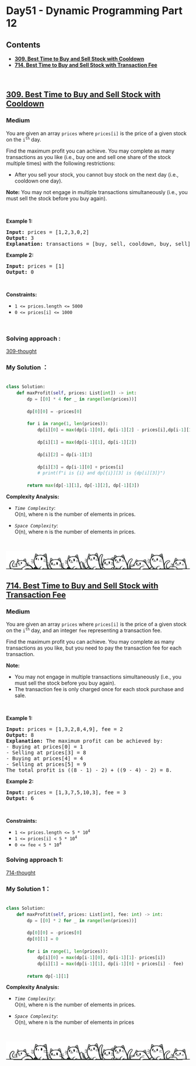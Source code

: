 # Day51 - Dynamic Programming Part 12


## Contents
* **[309. Best Time to Buy and Sell Stock with Cooldown](#309)**
* **[714. Best Time to Buy and Sell Stock with Transaction Fee](#714)**


<br>
<h2 id = "309"><a href="https://leetcode.com/problems/best-time-to-buy-and-sell-stock-with-cooldown">309. Best Time to Buy and Sell Stock with Cooldown</a></h2><h3>Medium</h3><p>You are given an array <code>prices</code> where <code>prices[i]</code> is the price of a given stock on the <code>i<sup>th</sup></code> day.</p>

<p>Find the maximum profit you can achieve. You may complete as many transactions as you like (i.e., buy one and sell one share of the stock multiple times) with the following restrictions:</p>

<ul>
	<li>After you sell your stock, you cannot buy stock on the next day (i.e., cooldown one day).</li>
</ul>

<p><strong>Note:</strong> You may not engage in multiple transactions simultaneously (i.e., you must sell the stock before you buy again).</p>

<p>&nbsp;</p>
<p><strong class="example">Example 1:</strong></p>

<pre>
<strong>Input:</strong> prices = [1,2,3,0,2]
<strong>Output:</strong> 3
<strong>Explanation:</strong> transactions = [buy, sell, cooldown, buy, sell]
</pre>

<p><strong class="example">Example 2:</strong></p>

<pre>
<strong>Input:</strong> prices = [1]
<strong>Output:</strong> 0
</pre>

<p>&nbsp;</p>
<p><strong>Constraints:</strong></p>

<ul>
	<li><code>1 &lt;= prices.length &lt;= 5000</code></li>
	<li><code>0 &lt;= prices[i] &lt;= 1000</code></li>
</ul>

<br>

### Solving approach :


[309-thought](https://github.com/samuelusc/Algomuscle/blob/main/assets/Day51/LC309-Thought.jpg)


### My Solution ：

  
```python

class Solution:
    def maxProfit(self, prices: List[int]) -> int:
        dp = [[0] * 4 for _ in range(len(prices))]

        dp[0][0] = -prices[0]

        for i in range(1, len(prices)):
            dp[i][0] = max(dp[i-1][0], dp[i-1][2] - prices[i],dp[i-1][1] - prices[i])

            dp[i][1] = max(dp[i-1][1], dp[i-1][2])

            dp[i][2] = dp[i-1][3]

            dp[i][3] = dp[i-1][0] + prices[i]
            # print(f"i is {i} and dp[{i}][3] is {dp[i][3]}")

        return max(dp[-1][1], dp[-1][2], dp[-1][3])
```


**Complexity Analysis:**  

- *`Time Complexity`*:<br>
O(n), where n is the number of elements in prices.

  
- *`Space Complexity`*:<br>
O(n), where n is the number of elements in prices.
<br>

![Dividing Line](https://github.com/samuelusc/Algomuscle/blob/main/assets/CatDividing.png)
<br>


<h2 id = "714"><a href="https://leetcode.com/problems/best-time-to-buy-and-sell-stock-with-transaction-fee">714. Best Time to Buy and Sell Stock with Transaction Fee</a></h2><h3>Medium</h3><p>You are given an array <code>prices</code> where <code>prices[i]</code> is the price of a given stock on the <code>i<sup>th</sup></code> day, and an integer <code>fee</code> representing a transaction fee.</p>

<p>Find the maximum profit you can achieve. You may complete as many transactions as you like, but you need to pay the transaction fee for each transaction.</p>

<p><strong>Note:</strong></p>

<ul>
	<li>You may not engage in multiple transactions simultaneously (i.e., you must sell the stock before you buy again).</li>
	<li>The transaction fee is only charged once for each stock purchase and sale.</li>
</ul>

<p>&nbsp;</p>
<p><strong class="example">Example 1:</strong></p>

<pre>
<strong>Input:</strong> prices = [1,3,2,8,4,9], fee = 2
<strong>Output:</strong> 8
<strong>Explanation:</strong> The maximum profit can be achieved by:
- Buying at prices[0] = 1
- Selling at prices[3] = 8
- Buying at prices[4] = 4
- Selling at prices[5] = 9
The total profit is ((8 - 1) - 2) + ((9 - 4) - 2) = 8.
</pre>

<p><strong class="example">Example 2:</strong></p>

<pre>
<strong>Input:</strong> prices = [1,3,7,5,10,3], fee = 3
<strong>Output:</strong> 6
</pre>

<p>&nbsp;</p>
<p><strong>Constraints:</strong></p>

<ul>
	<li><code>1 &lt;= prices.length &lt;= 5 * 10<sup>4</sup></code></li>
	<li><code>1 &lt;= prices[i] &lt; 5 * 10<sup>4</sup></code></li>
	<li><code>0 &lt;= fee &lt; 5 * 10<sup>4</sup></code></li>
</ul>



### Solving approach 1:


[714-thought](https://github.com/samuelusc/Algomuscle/blob/main/assets/Day51/LC714-Thought.jpg)



### My Solution 1：

  
```python

class Solution:
    def maxProfit(self, prices: List[int], fee: int) -> int:
        dp = [[0] * 2 for _ in range(len(prices))]

        dp[0][0] = -prices[0]
        dp[0][1] = 0

        for i in range(1, len(prices)):
            dp[i][0] = max(dp[i-1][0], dp[i-1][1]- prices[i])
            dp[i][1] = max(dp[i-1][1], dp[i-1][0] + prices[i] - fee)

        return dp[-1][1]
```



**Complexity Analysis:**  

- *`Time Complexity`*:<br>
O(n), where n is the number of elements in prices.
  
- *`Space Complexity`*:<br>
O(n), where n is the number of elements in prices
<br>

![Dividing Line](https://github.com/samuelusc/Algomuscle/blob/main/assets/CatDividing.png)
<br>








